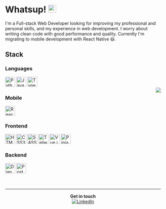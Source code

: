 # Whatsup! <img src="https://media.giphy.com/media/hvRJCLFzcasrR4ia7z/giphy.gif" width="25px">

I'm a Full-stack Web Developer looking for improving my professional and personal skills, and my experience in web development. I worry about writing clean code with good performance and quality. Currently I'm migrating to mobile development with React Native 😃.

## Stack

### Languages
<div>
<img title="Python" alt="Python Logo" height="32" width="32" src="https://cdn3.iconfinder.com/data/icons/logos-and-brands-adobe/512/267_Python-512.png" />
<img title="JavaScript" alt="JavaScript Logo" height="32" width="32" src="https://cdn.icon-icons.com/icons2/2108/PNG/512/javascript_icon_130900.png" />
<img title="TypeScript" alt="TypeScript Logo" height="32" width="32" src="https://miro.medium.com/max/256/1*tYwniVWMqcytJ1AQ6zud7A.png" />
</div>

<img src="https://raw.githubusercontent.com/MicaelliMedeiros/micaellimedeiros/master/image/computer-illustration.png" align="right" />

### Mobile
<div>
  <img title="React Native" alt="React Native Logo" height="32" width="32" src="https://cdn4.iconfinder.com/data/icons/logos-3/600/React.js_logo-512.png" />
</div>

### Frontend

<div>
<img title="HTML5" alt="HTML5 Logo" height="32" width="32" src="https://www.freepnglogos.com/uploads/html5-logo-png/html5-logo-html-logo-0.png" />
<img title="CSS3" alt="CSS3 Logo" height="32" width="32" src="https://cdn4.iconfinder.com/data/icons/social-media-logos-6/512/121-css3-512.png" />
<img title="SASS" alt="SASS Logo" height="32" width="32" src="https://sass-lang.com/assets/img/styleguide/seal-color-aef0354c.png" />
<img title="Tailwind CSS" alt="Tailwind CSS Logo" height="32" width="32" src="https://upload.wikimedia.org/wikipedia/commons/thumb/d/d5/Tailwind_CSS_Logo.svg/480px-Tailwind_CSS_Logo.svg.png" />
<img title="Vue.js" alt="Vue.js Logo" height="32" width="32" src="https://vuejs.org/images/logo.png" />
<img title="Pinia" alt="Pinia Logo" height="32" width="32" src="https://pinia.vuejs.org/logo.svg" />
  
</div>

### Backend

<div>
<img title="Django Rest" alt="Django Rest Logo" height="32" width="32" src="https://iconape.com/wp-content/png_logo_vector/django.png" />
<img title="Postgres" alt="Postgres Logo" height="32" width="32" src="https://cdn.iconscout.com/icon/free/png-512/postgresql-226047.png" />
</div>

<br/>
<br/>

------
<div align="center">
<div><strong>Get in touch</strong></div>
<div>
<a href="https://www.linkedin.com/in/devguerreiro" target="_blank"><img src="https://img.shields.io/badge/LinkedIn-%230077B5.svg?&style=flat-square&logo=linkedin&logoColor=white" alt="LinkedIn"/>
</div>
</div>
